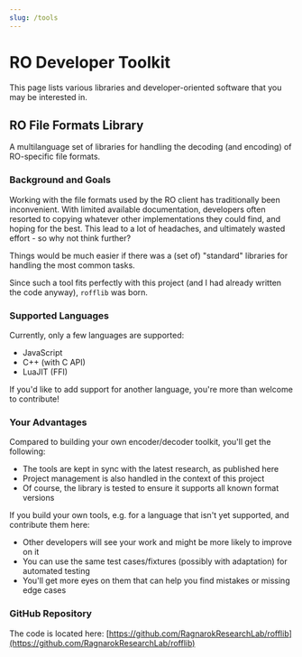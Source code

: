 ```yaml
---
slug: /tools
---
```


# RO Developer Toolkit

This page lists various libraries and developer-oriented software that you may be interested in.

## RO File Formats Library

A multilanguage set of libraries for handling the decoding (and encoding) of RO-specific file formats.

### Background and Goals

Working with the file formats used by the RO client has traditionally been inconvenient. With limited available documentation, developers often resorted to copying whatever other implementations they could find, and hoping for the best. This lead to a lot of headaches, and ultimately wasted effort - so why not think further?

Things would be much easier if there was a (set of) "standard" libraries for handling the most common tasks.

Since such a tool fits perfectly with this project (and I had already written the code anyway), `rofflib` was born.

### Supported Languages

Currently, only a few languages are supported:

* JavaScript
* C++ (with C API)
* LuaJIT (FFI)

If you'd like to add support for another language, you're more than welcome to contribute!

### Your Advantages

Compared to building your own encoder/decoder toolkit, you'll get the following:

* The tools are kept in sync with the latest research, as published here
* Project management is also handled in the context of this project
* Of course, the library is tested to ensure it supports all known format versions

If you build your own tools, e.g. for a language that isn't yet supported, and contribute them here:

* Other developers will see your work and might be more likely to improve on it
* You can use the same test cases/fixtures (possibly with adaptation) for automated testing
* You'll get more eyes on them that can help you find mistakes or missing edge cases

### GitHub Repository

The code is located here: [https://github.com/RagnarokResearchLab/rofflib](https://github.com/RagnarokResearchLab/rofflib)